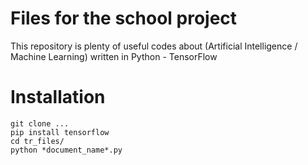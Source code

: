 # Files for the school project
This repository is plenty of useful codes about (Artificial Intelligence / Machine Learning) written in Python - TensorFlow

# Installation
```
git clone ...
pip install tensorflow
cd tr_files/
python *document_name*.py
```

